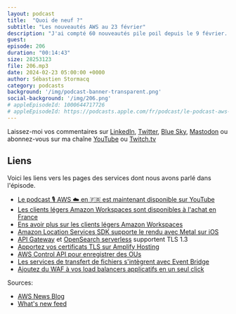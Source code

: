 ```yaml
---
layout: podcast
title:  "Quoi de neuf ?"
subtitle: "Les nouveautés AWS au 23 février"
description: "J'ai compté 60 nouveautés pile poil depuis le 9 février. Dans cet épisode, nous parlons des clients légers  pour Amazon Workspaces, on parle de certificats TLS et de TLS 1.3. Il y a aussi des nouvelles APIs pour gérer vos comptes AWS avec Control Tower. Les services de transfert de fichiers communiquent avec Event Bridge et le WAF s'intègre aux ALB en un seul click. Trop d'acronymes ? Ecoutez cet épisode, je vous explique tout."
guest:
episode: 206
duration: "00:14:43" 
size: 28253123
file: 206.mp3
date: 2024-02-23 05:00:00 +0000
author: Sébastien Stormacq
category: podcasts
background: '/img/podcast-banner-transparent.png'
social-background: '/img/206.png'
# appleEpisodeId: 1000644717726
# appleEpisodeId: https://podcasts.apple.com/fr/podcast/le-podcast-aws-en-français/id1452118442
---
```


Laissez-moi vos commentaires sur [LinkedIn](https://www.linkedin.com/in/sebastienstormacq/), [Twitter](https://twitter.com/sebsto), [Blue Sky](https://bsky.app/profile/sebsto.bsky.social), [Mastodon](https://awscommunity.social/@sebsto) ou abonnez-vous sur ma chaîne [YouTube](https://www.youtube.com/sebsto) ou [Twitch.tv](https://www.twitch.tv/sebAWS)

## Liens

Voici les liens vers les pages des services dont nous avons parlé dans l'épisode.

- [Le podcast 🎙 AWS ☁️ en 🇫🇷 est maintenant disponible sur YouTube](https://www.youtube.com/watch?v=FoiENh1_kjU&list=PLZ_TUMnTqfu9lG7nh_3VHJ1iM2q9grWvd&pp=gAQBiAQB)
- [Les clients légers Amazon Workspaces sont disponibles à l'achat en France](https://aws.amazon.com/about-aws/whats-new/2024/02/amazon-workspaces-thin-client-inventory-france-germany-italy-spain/)
- [Ens avoir plus sur les clients légers Amazon Workspaces](https://aws.amazon.com/blogs/aws/new-amazon-workspaces-thin-client/)
- [Amazon Location Services SDK supporte le rendu avec Metal sur iOS](https://aws.amazon.com/about-aws/whats-new/2024/02/amazon-location-service-maps-sdk-metal-rendering-ios/)
- [API Gateway](https://aws.amazon.com/fr/about-aws/whats-new/2024/02/api-gateway-tls-1-3/) et [OpenSearch serverless](https://aws.amazon.com/about-aws/whats-new/2024/02/amazon-opensearch-serverless-tls-1-3-perfect-forward-secrecy/) supportent TLS 1.3
- [Apportez vos certificats TLS sur Amplify Hosting](https://aws.amazon.com/blogs/mobile/custom-ssl-amplify-hosting/)
- [AWS Control API pour enregistrer des OUs](https://aws.amazon.com/about-aws/whats-new/2024/02/aws-control-tower-apis-register-organizational-units/)
- [Les services de transfert de fichiers s'intègrent avec Event Bridge](https://docs.aws.amazon.com/transfer/latest/userguide/eventbridge.html)
- [Ajoutez du WAF à vos load balancers applicatifs en un seul click](https://aws.amazon.com/about-aws/whats-new/2024/02/aws-application-load-balancer-one-click-waf-integrations/)

Sources: 

- [AWS News Blog](https://aws.amazon.com/blogs/aws/)
- [What's new feed](https://aws.amazon.com/about-aws/whats-new/2023/)

